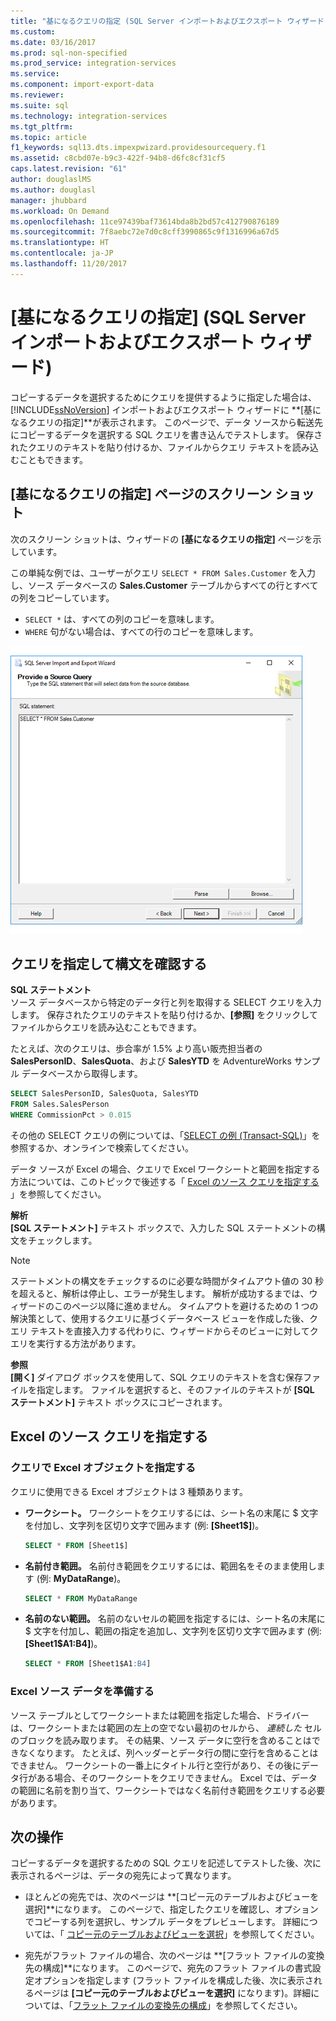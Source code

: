 ```yaml
---
title: "基になるクエリの指定 (SQL Server インポートおよびエクスポート ウィザード) | Microsoft Docs"
ms.custom: 
ms.date: 03/16/2017
ms.prod: sql-non-specified
ms.prod_service: integration-services
ms.service: 
ms.component: import-export-data
ms.reviewer: 
ms.suite: sql
ms.technology: integration-services
ms.tgt_pltfrm: 
ms.topic: article
f1_keywords: sql13.dts.impexpwizard.providesourcequery.f1
ms.assetid: c8cbd07e-b9c3-422f-94b8-d6fc8cf31cf5
caps.latest.revision: "61"
author: douglaslMS
ms.author: douglasl
manager: jhubbard
ms.workload: On Demand
ms.openlocfilehash: 11ce97439baf73614bda8b2bd57c412790876189
ms.sourcegitcommit: 7f8aebc72e7d0c8cff3990865c9f1316996a67d5
ms.translationtype: HT
ms.contentlocale: ja-JP
ms.lasthandoff: 11/20/2017
---
```

# <a name="provide-a-source-query-sql-server-import-and-export-wizard"></a>[基になるクエリの指定] (SQL Server インポートおよびエクスポート ウィザード)
コピーするデータを選択するためにクエリを提供するように指定した場合は、 [!INCLUDE[ssNoVersion](../../includes/ssnoversion-md.md)] インポートおよびエクスポート ウィザードに **[基になるクエリの指定]**が表示されます。 このページで、データ ソースから転送先にコピーするデータを選択する SQL クエリを書き込んでテストします。 保存されたクエリのテキストを貼り付けるか、ファイルからクエリ テキストを読み込むこともできます。

## <a name="screen-shot-of-the-source-query-page"></a>[基になるクエリの指定] ページのスクリーン ショット  
次のスクリーン ショットは、ウィザードの **[基になるクエリの指定]** ページを示しています。
 
この単純な例では、ユーザーがクエリ `SELECT * FROM Sales.Customer` を入力し、ソース データベースの **Sales.Customer** テーブルからすべての行とすべての列をコピーしています。
-   `SELECT *` は、すべての列のコピーを意味します。
-   `WHERE` 句がない場合は、すべての行のコピーを意味します。
  
 ![インポートおよびエクスポート ウィザードの [基になるクエリの指定] ページ](../../integration-services/import-export-data/media/source-query.png "インポートおよびエクスポート ウィザードの [基になるクエリの指定] ページ")  

## <a name="provide-the-query-and-check-its-syntax"></a>クエリを指定して構文を確認する
**SQL ステートメント**  
 ソース データベースから特定のデータ行と列を取得する SELECT クエリを入力します。 保存されたクエリのテキストを貼り付けるか、**[参照]** をクリックしてファイルからクエリを読み込むこともできます。 
  
 たとえば、次のクエリは、歩合率が 1.5% より高い販売担当者の **SalesPersonID**、**SalesQuota**、および **SalesYTD** を AdventureWorks サンプル データベースから取得します。  
  
```sql
SELECT SalesPersonID, SalesQuota, SalesYTD  
FROM Sales.SalesPerson  
WHERE CommissionPct > 0.015  
```  

その他の SELECT クエリの例については、「[SELECT の例 &#40;Transact-SQL&#41;](../../t-sql/queries/select-examples-transact-sql.md)」を参照するか、オンラインで検索してください。  

データ ソースが Excel の場合、クエリで Excel ワークシートと範囲を指定する方法については、このトピックで後述する「 [Excel のソース クエリを指定する](#excelQueries) 」を参照してください。
  
 **解析**  
 **[SQL ステートメント]** テキスト ボックスで、入力した SQL ステートメントの構文をチェックします。  
  
> [!NOTE]
> ステートメントの構文をチェックするのに必要な時間がタイムアウト値の 30 秒を超えると、解析は停止し、エラーが発生します。 解析が成功するまでは、ウィザードのこのページ以降に進めません。 タイムアウトを避けるための 1 つの解決策として、使用するクエリに基づくデータベース ビューを作成した後、クエリ テキストを直接入力する代わりに、ウィザードからそのビューに対してクエリを実行する方法があります。  
  
 **参照**  
 **[開く]** ダイアログ ボックスを使用して、SQL クエリのテキストを含む保存ファイルを指定します。 ファイルを選択すると、そのファイルのテキストが **[SQL ステートメント]** テキスト ボックスにコピーされます。  
 
## <a name="excelQueries"></a> Excel のソース クエリを指定する
### <a name="specify-excel-objects-in-queries"></a>クエリで Excel オブジェクトを指定する
クエリに使用できる Excel オブジェクトは 3 種類あります。
-   **ワークシート。** ワークシートをクエリするには、シート名の末尾に $ 文字を付加し、文字列を区切り文字で囲みます (例: **[Sheet1$]**)。

    ```sql
    SELECT * FROM [Sheet1$]
    ```

-   **名前付き範囲。** 名前付き範囲をクエリするには、範囲名をそのまま使用します (例: **MyDataRange**)。
    
    ```sql
    SELECT * FROM MyDataRange
    ```

-   **名前のない範囲。** 名前のないセルの範囲を指定するには、シート名の末尾に $ 文字を付加し、範囲の指定を追加し、文字列を区切り文字で囲みます (例: **[Sheet1$A1:B4]**)。

    ```sql
    SELECT * FROM [Sheet1$A1:B4]
    ```

### <a name="prepare-the-excel-source-data"></a>Excel ソース データを準備する
ソース テーブルとしてワークシートまたは範囲を指定した場合、ドライバーは、ワークシートまたは範囲の左上の空でない最初のセルから、 *連続した* セルのブロックを読み取ります。 その結果、ソース データに空行を含めることはできなくなります。 たとえば、列ヘッダーとデータ行の間に空行を含めることはできません。 ワークシートの一番上にタイトル行と空行があり、その後にデータ行がある場合、そのワークシートをクエリできません。 Excel では、データの範囲に名前を割り当て、ワークシートではなく名前付き範囲をクエリする必要があります。

## <a name="whats-next"></a>次の操作  
 コピーするデータを選択するための SQL クエリを記述してテストした後、次に表示されるページは、データの宛先によって異なります。  
  
-   ほとんどの宛先では、次のページは **[コピー元のテーブルおよびビューを選択]**になります。 このページで、指定したクエリを確認し、オプションでコピーする列を選択し、サンプル データをプレビューします。 詳細については、「 [コピー元のテーブルおよびビューを選択](../../integration-services/import-export-data/select-source-tables-and-views-sql-server-import-and-export-wizard.md)」を参照してください。  
  
-   宛先がフラット ファイルの場合、次のページは **[フラット ファイルの変換先の構成]**になります。 このページで、宛先のフラット ファイルの書式設定オプションを指定します  (フラット ファイルを構成した後、次に表示されるページは **[コピー元のテーブルおよびビューを選択]** になります)。詳細については、「[フラット ファイルの変換先の構成](../../integration-services/import-export-data/configure-flat-file-destination-sql-server-import-and-export-wizard.md)」を参照してください。  


